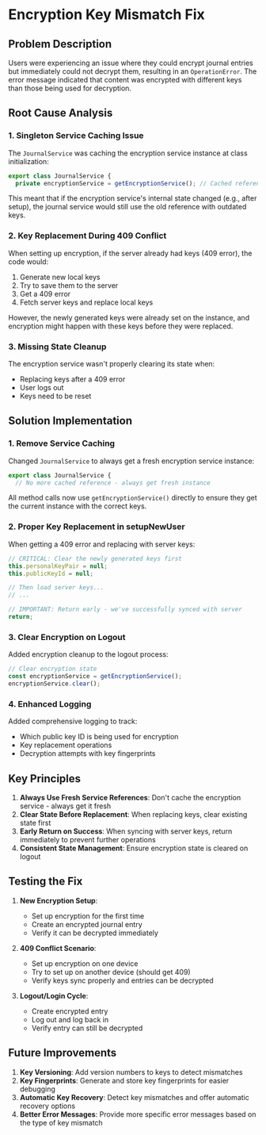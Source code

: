# Encryption Key Mismatch Fix

## Problem Description

Users were experiencing an issue where they could encrypt journal entries but immediately could not decrypt them, resulting in an `OperationError`. The error message indicated that content was encrypted with different keys than those being used for decryption.

## Root Cause Analysis

### 1. **Singleton Service Caching Issue**
The `JournalService` was caching the encryption service instance at class initialization:
```typescript
export class JournalService {
  private encryptionService = getEncryptionService(); // Cached reference
```

This meant that if the encryption service's internal state changed (e.g., after setup), the journal service would still use the old reference with outdated keys.

### 2. **Key Replacement During 409 Conflict**
When setting up encryption, if the server already had keys (409 error), the code would:
1. Generate new local keys
2. Try to save them to the server
3. Get a 409 error
4. Fetch server keys and replace local keys

However, the newly generated keys were already set on the instance, and encryption might happen with these keys before they were replaced.

### 3. **Missing State Cleanup**
The encryption service wasn't properly clearing its state when:
- Replacing keys after a 409 error
- User logs out
- Keys need to be reset

## Solution Implementation

### 1. **Remove Service Caching**
Changed `JournalService` to always get a fresh encryption service instance:
```typescript
export class JournalService {
  // No more cached reference - always get fresh instance
```

All method calls now use `getEncryptionService()` directly to ensure they get the current instance with the correct keys.

### 2. **Proper Key Replacement in setupNewUser**
When getting a 409 error and replacing with server keys:
```typescript
// CRITICAL: Clear the newly generated keys first
this.personalKeyPair = null;
this.publicKeyId = null;

// Then load server keys...
// ... 

// IMPORTANT: Return early - we've successfully synced with server
return;
```

### 3. **Clear Encryption on Logout**
Added encryption cleanup to the logout process:
```typescript
// Clear encryption state
const encryptionService = getEncryptionService();
encryptionService.clear();
```

### 4. **Enhanced Logging**
Added comprehensive logging to track:
- Which public key ID is being used for encryption
- Key replacement operations
- Decryption attempts with key fingerprints

## Key Principles

1. **Always Use Fresh Service References**: Don't cache the encryption service - always get it fresh
2. **Clear State Before Replacement**: When replacing keys, clear existing state first
3. **Early Return on Success**: When syncing with server keys, return immediately to prevent further operations
4. **Consistent State Management**: Ensure encryption state is cleared on logout

## Testing the Fix

1. **New Encryption Setup**:
   - Set up encryption for the first time
   - Create an encrypted journal entry
   - Verify it can be decrypted immediately

2. **409 Conflict Scenario**:
   - Set up encryption on one device
   - Try to set up on another device (should get 409)
   - Verify keys sync properly and entries can be decrypted

3. **Logout/Login Cycle**:
   - Create encrypted entry
   - Log out and log back in
   - Verify entry can still be decrypted

## Future Improvements

1. **Key Versioning**: Add version numbers to keys to detect mismatches
2. **Key Fingerprints**: Generate and store key fingerprints for easier debugging
3. **Automatic Key Recovery**: Detect key mismatches and offer automatic recovery options
4. **Better Error Messages**: Provide more specific error messages based on the type of key mismatch
